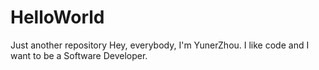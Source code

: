 # HelloWorld
Just another repository
Hey, everybody, I'm YunerZhou. I like code and I want to be a Software Developer.

